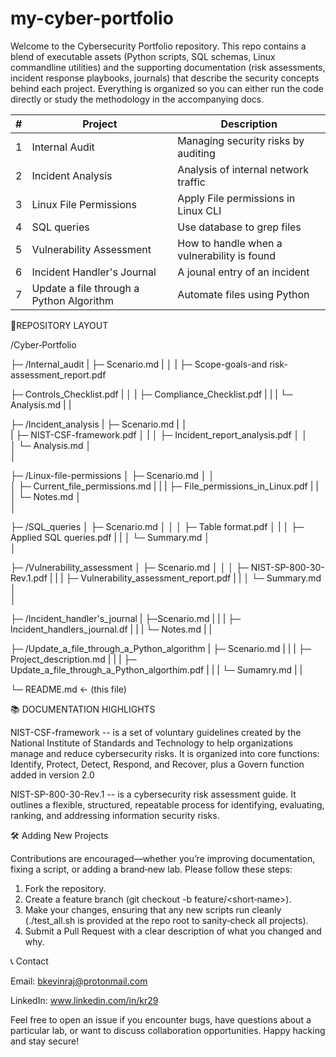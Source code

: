 # my-cyber-portfolio

Welcome to the Cybersecurity Portfolio repository. This repo contains a blend of executable assets (Python scripts, SQL schemas, Linux commandline utilities) and the supporting documentation (risk assessments, incident response playbooks, journals) that describe the security concepts behind each project. Everything is organized so you can either run the code directly or study the methodology in the accompanying docs.

| # | Project | Description |
|---|---------|-------------|
| 1 | Internal Audit | Managing security risks by auditing |
| 2 | Incident Analysis | Analysis of internal network traffic |
| 3 | Linux File Permissions | Apply File permissions in Linux CLI |
| 4 | SQL queries | Use database to grep files |
| 5 | Vulnerability Assessment | How to handle when a vulnerability is found |
| 6 | Incident Handler's Journal | A jounal entry of an incident |
| 7 | Update a file through a Python Algorithm | Automate files using Python | 

📁REPOSITORY LAYOUT

/Cyber‑Portfolio


├─ /Internal_audit
|   ├─ Scenario.md
|   │
|   ├─ Scope-goals-and risk-assessment_report.pdf  

  ├─ Controls_Checklist.pdf
|   │ 
|   ├─ Compliance_Checklist.pdf
|   |
|   └─ Analysis.md
|
|

├─ /Incident_analysis
|   ├─ Scenario.md
|   │  
|   ├─ NIST-CSF-framework.pdf
│   |
│   ├─ Incident_report_analysis.pdf
│   │   
│   └─ Analysis.md
│       
│

├─ /Linux-file-permissions
│   ├─ Scenario.md
│   │  
│   ├─ Current_file_permissions.md
|   |
|   ├─ File_permissions_in_Linux.pdf
|   |
│   └─ Notes.md
│       
│

├─ /SQL_queries
│   ├─ Scenario.md
│   │ 
│   ├─ Table format.pdf
│   |
│   ├─ Applied SQL queries.pdf
|   |
│   └─ Summary.md
│      
│

├─ /Vulnerability_assessment
│   ├─ Scenario.md
│   │
│   ├─ NIST-SP-800-30-Rev.1.pdf
|   |
|   ├─ Vulnerability_assessment_report.pdf
|   |
│   └─ Summary.md
│   
│

├─ /Incident_handler's_journal
|   ├─Scenario.md
|   |
|   ├─ Incident_handlers_journal.df
|   |
|   └─ Notes.md
|
|

├─ /Update_a_file_through_a_Python_algorithm
|   ├─ Scenario.md
|   |
|   ├─ Project_description.md
|   |
|   ├─ Update_a_file_through_a_Python_algorthim.pdf
|   |
|   └─ Sumamry.md
|
|

└─ README.md                    ← (this file)


📚 DOCUMENTATION HIGHLIGHTS

NIST-CSF-framework --  is a set of voluntary guidelines created by the National Institute of Standards and Technology to help organizations manage and reduce cybersecurity risks. It is organized into core functions: Identify, Protect, Detect, Respond, and Recover, plus a Govern function added in version 2.0

NIST-SP-800-30-Rev.1 -- is a cybersecurity risk assessment guide. It outlines a flexible, structured, repeatable process for identifying, evaluating, ranking, and addressing information security risks.


🛠️ Adding New Projects

Contributions are encouraged—whether you’re improving documentation, fixing a script, or adding a brand‑new lab. Please follow these steps:
1. Fork the repository.
2. Create a feature branch (git checkout -b feature/<short‑name>).
3. Make your changes, ensuring that any new scripts run cleanly (./test_all.sh is provided at the repo root to sanity‑check all projects).
4. Submit a Pull Request with a clear description of what you changed and why.


📞 Contact

Email: bkevinraj@protonmail.com

LinkedIn: www.linkedin.com/in/kr29

Feel free to open an issue if you encounter bugs, have questions about a particular lab, or want to discuss collaboration opportunities. Happy hacking and stay secure!
